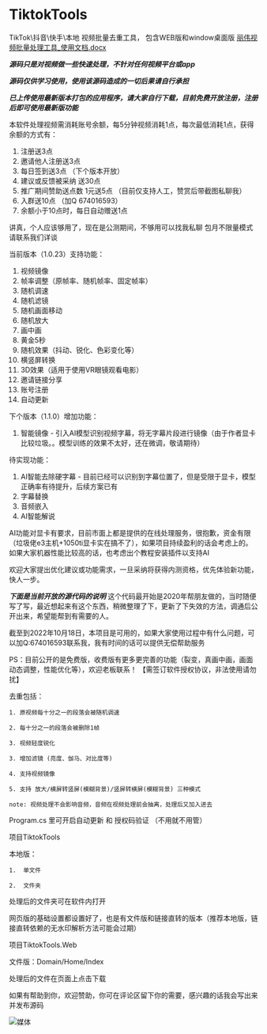 # TiktokTools
TikTok\抖音\快手\本地  视频批量去重工具， 包含WEB版和window桌面版
[丽伟视频批量处理工具_使用文档.docx](https://github.com/user-attachments/files/16686516/_.docx)

***源码只是对视频做一些快速处理，不针对任何视频平台或app***

***源码仅供学习使用，使用该源码造成的一切后果请自行承担***

***已上传使用最新版本打包的应用程序，请大家自行下载，目前免费开放注册，注册后即可使用最新版功能***

本软件处理视频需消耗账号余额，每5分钟视频消耗1点，每次最低消耗1点，获得余额的方式有：
1. 注册送3点
2. 邀请他人注册送3点
3. 每日签到送3点 （下个版本开放）
4. 建议或反馈被采纳 送30点
5. 推广期间赞助送点数 1元送5点 （目前仅支持人工，赞赏后带截图私聊我）
6. 入群送10点 （加Q 674016593）
7. 余额小于10点时，每日自动赠送1点

讲真，个人应该够用了，现在是公测期间，不够用可以找我私聊
包月不限量模式请联系我们详谈

当前版本（1.0.23）支持功能：
1. 视频镜像
2. 帧率调整（原帧率、随机帧率、固定帧率）
3. 随机调速
4. 随机滤镜
5. 随机画面移动
6. 随机放大
7. 画中画
8. 黄金5秒
9. 随机效果（抖动、锐化、色彩变化等）
10. 横竖屏转换
11. 3D效果（适用于使用VR眼镜观看电影）
12. 邀请链接分享
13. 账号注册
14. 自动更新
    
下个版本（1.1.0）增加功能：
1. 智能镜像 - 引入AI模型识别视频字幕，将无字幕片段进行镜像（由于作者显卡比较垃圾。。模型训练的效果不太好，还在微调，敬请期待）

待实现功能：
1. AI智能去除硬字幕 - 目前已经可以识别到字幕位置了，但是受限于显卡，模型正确率有待提升，后续方案已有
2. 字幕替换
3. 音频嵌入
4. AI智能解说
   
AI功能对显卡有要求，目前市面上都是提供的在线处理服务，很抱歉，资金有限（垃圾佬e3主机+1050ti显卡实在搞不了），如果项目持续盈利的话会考虑上的。 
如果大家机器性能比较高的话，也考虑出个教程安装插件以支持AI

欢迎大家提出优化建议或功能需求，一旦采纳将获得内测资格，优先体验新功能，快人一步。

***下面是当前开放的源代码的说明***
这个代码最开始是2020年帮朋友做的，当时随便写了写，最近想起来有这个东西，稍微整理了下，更新了下失效的方法，调通后公开出来，希望能帮到有需要的人。


截至到2022年10月18日，本项目是可用的，如果大家使用过程中有什么问题，可以加Q:674016593联系我，我有时间的话可以提供无偿帮助服务

PS：目前公开的是免费版，收费版有更多更完善的功能（裂变，真画中画，画面动态调整，性能优化等），欢迎老板联系！ 【需签订软件授权协议，非法使用请勿扰】


去重包括：

    1. 原视频每十分之一的段落会被随机调速
    
    2. 每十分之一的段落会被删除1帧
    
    3. 视频轻度锐化
    
    3. 增加滤镜 (亮度、伽马、对比度等)
    
    4. 支持视频镜像
    
    5. 支持 放大/横屏转竖屏(模糊背景)/竖屏转横屏(模糊背景) 三种模式
    
    note: 视频处理不会影响音频，音频在视频处理前会抽离，处理后又加入进去
    

Program.cs 里可开启自动更新 和 授权码验证 （不用就不用管）



项目TiktokTools
    
本地版：

    1.  单文件
    
    2.  文件夹
    
处理后的文件夹可在软件内打开


网页版的基础设置都设置好了，也是有文件版和链接直转的版本（推荐本地版，链接直转依赖的无水印解析方法可能会过期）

项目TiktokTools.Web


文件版：Domain/Home/Index


处理后的文件在页面上点击下载


如果有帮助到你，欢迎赞助，你可在评论区留下你的需要，感兴趣的话我会写出来并发布源码


![媒体](https://github.com/user-attachments/assets/2f8093f0-16a6-4767-82aa-7b845f46ff26)


